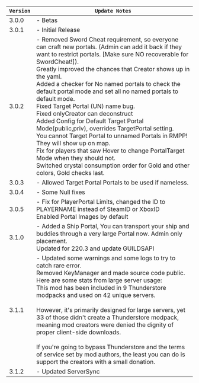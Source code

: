 | `Version` | `Update Notes`    |
|-----------|-------------------|
| 3.0.0     | - Betas           |
| 3.0.1     | - Initial Release |
| 3.0.2     | - Removed Sword Cheat requirement, so everyone can craft new portals. (Admin can add it back if they want to restrict portals. [Make sure NO recoverable for SwordCheat!]). </br> Greatly improved the chances that Creator shows up in the yaml. </br> Added a checker for No named portals to check the default portal mode and set all no named portals to default mode. </br> Fixed Target Portal (UN) name bug.  </br> Fixed onlyCreator can deconstruct </br> Added Config for Default Target Portal Mode(public,priv), overrides TargetPortal setting.  </br>You cannot Target Portal to unnamed Portals in RMPP! They will show up on map. </br> Fix for players that saw Hover to change PortalTarget Mode when they should not. </br> Switched crystal consumption order for Gold and other colors, Gold checks last. </br> |
| 3.0.3     | - Allowed Target Portal Portals to be used if nameless. |
| 3.0.4     | - Some Null fixes |
| 3.0.5     | - Fix for PlayerPortal Limits, changed the ID to PLAYERNAME instead of SteamID or XboxID </br> Enabled Portal Images by default|
| 3.1.0     | - Added a Ship Portal, You can transport your ship and buddies through a very large Portal now. Admin only placement. </br>Updated for 220.3 and update GUILDSAPI|
| 3.1.1     | - Updated some warnings and some logs to try to catch rare error. </br> Removed KeyManager and made source code public. </br>Here are some stats from large server usage:</br>This mod has been included in 9 Thunderstore modpacks and used on 42 unique servers.</br> </br> However, it's primarily designed for large servers, yet 33 of those didn't create a Thunderstore modpack, meaning mod creators were denied the dignity of proper client-side downloads. </br> </br>  If you're going to bypass Thunderstore and the terms of service set by mod authors, the least you can do is support the creators with a small donation. 
| 3.1.2     | - Updated ServerSync |
